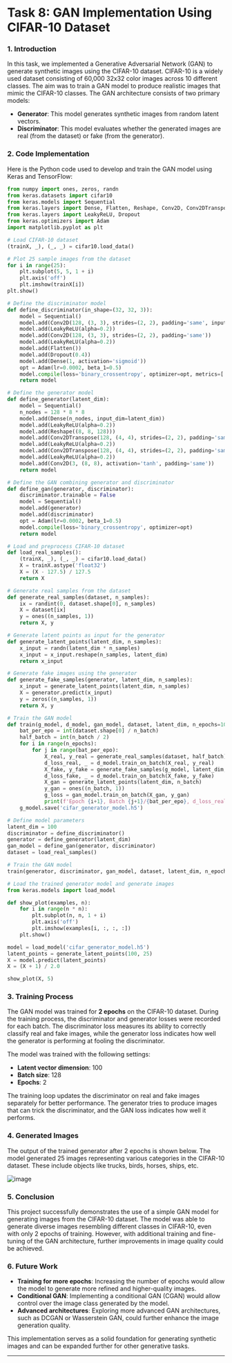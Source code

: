 # Task 8: GAN Implementation Using CIFAR-10 Dataset

### 1. **Introduction**
In this task, we implemented a Generative Adversarial Network (GAN) to generate synthetic images using the CIFAR-10 dataset. CIFAR-10 is a widely used dataset consisting of 60,000 32x32 color images across 10 different classes. The aim was to train a GAN model to produce realistic images that mimic the CIFAR-10 classes. The GAN architecture consists of two primary models:
- **Generator**: This model generates synthetic images from random latent vectors.
- **Discriminator**: This model evaluates whether the generated images are real (from the dataset) or fake (from the generator).

### 2. **Code Implementation**

Here is the Python code used to develop and train the GAN model using Keras and TensorFlow:

```python
from numpy import ones, zeros, randn
from keras.datasets import cifar10
from keras.models import Sequential
from keras.layers import Dense, Flatten, Reshape, Conv2D, Conv2DTranspose
from keras.layers import LeakyReLU, Dropout
from keras.optimizers import Adam
import matplotlib.pyplot as plt

# Load CIFAR-10 dataset
(trainX, _), (_, _) = cifar10.load_data()

# Plot 25 sample images from the dataset
for i in range(25):
    plt.subplot(5, 5, 1 + i)
    plt.axis('off')
    plt.imshow(trainX[i])
plt.show()

# Define the discriminator model
def define_discriminator(in_shape=(32, 32, 3)):
    model = Sequential()
    model.add(Conv2D(128, (3, 3), strides=(2, 2), padding='same', input_shape=in_shape))
    model.add(LeakyReLU(alpha=0.2))
    model.add(Conv2D(128, (3, 3), strides=(2, 2), padding='same'))
    model.add(LeakyReLU(alpha=0.2))
    model.add(Flatten())
    model.add(Dropout(0.4))
    model.add(Dense(1, activation='sigmoid'))
    opt = Adam(lr=0.0002, beta_1=0.5)
    model.compile(loss='binary_crossentropy', optimizer=opt, metrics=['accuracy'])
    return model

# Define the generator model
def define_generator(latent_dim):
    model = Sequential()
    n_nodes = 128 * 8 * 8
    model.add(Dense(n_nodes, input_dim=latent_dim))
    model.add(LeakyReLU(alpha=0.2))
    model.add(Reshape((8, 8, 128)))
    model.add(Conv2DTranspose(128, (4, 4), strides=(2, 2), padding='same'))
    model.add(LeakyReLU(alpha=0.2))
    model.add(Conv2DTranspose(128, (4, 4), strides=(2, 2), padding='same'))
    model.add(LeakyReLU(alpha=0.2))
    model.add(Conv2D(3, (8, 8), activation='tanh', padding='same'))
    return model

# Define the GAN combining generator and discriminator
def define_gan(generator, discriminator):
    discriminator.trainable = False
    model = Sequential()
    model.add(generator)
    model.add(discriminator)
    opt = Adam(lr=0.0002, beta_1=0.5)
    model.compile(loss='binary_crossentropy', optimizer=opt)
    return model

# Load and preprocess CIFAR-10 dataset
def load_real_samples():
    (trainX, _), (_, _) = cifar10.load_data()
    X = trainX.astype('float32')
    X = (X - 127.5) / 127.5
    return X

# Generate real samples from the dataset
def generate_real_samples(dataset, n_samples):
    ix = randint(0, dataset.shape[0], n_samples)
    X = dataset[ix]
    y = ones((n_samples, 1))
    return X, y

# Generate latent points as input for the generator
def generate_latent_points(latent_dim, n_samples):
    x_input = randn(latent_dim * n_samples)
    x_input = x_input.reshape(n_samples, latent_dim)
    return x_input

# Generate fake images using the generator
def generate_fake_samples(generator, latent_dim, n_samples):
    x_input = generate_latent_points(latent_dim, n_samples)
    X = generator.predict(x_input)
    y = zeros((n_samples, 1))
    return X, y

# Train the GAN model
def train(g_model, d_model, gan_model, dataset, latent_dim, n_epochs=100, n_batch=128):
    bat_per_epo = int(dataset.shape[0] / n_batch)
    half_batch = int(n_batch / 2)
    for i in range(n_epochs):
        for j in range(bat_per_epo):
            X_real, y_real = generate_real_samples(dataset, half_batch)
            d_loss_real, _ = d_model.train_on_batch(X_real, y_real)
            X_fake, y_fake = generate_fake_samples(g_model, latent_dim, half_batch)
            d_loss_fake, _ = d_model.train_on_batch(X_fake, y_fake)
            X_gan = generate_latent_points(latent_dim, n_batch)
            y_gan = ones((n_batch, 1))
            g_loss = gan_model.train_on_batch(X_gan, y_gan)
            print(f'Epoch {i+1}, Batch {j+1}/{bat_per_epo}, d_loss_real={d_loss_real:.3f}, d_loss_fake={d_loss_fake:.3f}, g_loss={g_loss:.3f}')
    g_model.save('cifar_generator_model.h5')

# Define model parameters
latent_dim = 100
discriminator = define_discriminator()
generator = define_generator(latent_dim)
gan_model = define_gan(generator, discriminator)
dataset = load_real_samples()

# Train the GAN model
train(generator, discriminator, gan_model, dataset, latent_dim, n_epochs=2)

# Load the trained generator model and generate images
from keras.models import load_model

def show_plot(examples, n):
    for i in range(n * n):
        plt.subplot(n, n, 1 + i)
        plt.axis('off')
        plt.imshow(examples[i, :, :, :])
    plt.show()

model = load_model('cifar_generator_model.h5')
latent_points = generate_latent_points(100, 25)
X = model.predict(latent_points)
X = (X + 1) / 2.0

show_plot(X, 5)
```

### 3. **Training Process**
The GAN model was trained for **2 epochs** on the CIFAR-10 dataset. During the training process, the discriminator and generator losses were recorded for each batch. The discriminator loss measures its ability to correctly classify real and fake images, while the generator loss indicates how well the generator is performing at fooling the discriminator.

The model was trained with the following settings:
- **Latent vector dimension**: 100
- **Batch size**: 128
- **Epochs**: 2

The training loop updates the discriminator on real and fake images separately for better performance. The generator tries to produce images that can trick the discriminator, and the GAN loss indicates how well it performs.

### 4. **Generated Images**
The output of the trained generator after 2 epochs is shown below. The model generated 25 images representing various categories in the CIFAR-10 dataset. These include objects like trucks, birds, horses, ships, etc.

![image](https://github.com/user-attachments/assets/9fefbb2e-2e05-4b27-b855-71ed9f3df349)


### 5. **Conclusion**
This project successfully demonstrates the use of a simple GAN model for generating images from the CIFAR-10 dataset. The model was able to generate diverse images resembling different classes in CIFAR-10, even with only 2 epochs of training. However, with additional training and fine-tuning of the GAN architecture, further improvements in image quality could be achieved.

### 6. **Future Work**
- **Training for more epochs**: Increasing the number of epochs would allow the model to generate more refined and higher-quality images.
- **Conditional GAN**: Implementing a conditional GAN (CGAN) would allow control over the image class generated by the model.
- **Advanced architectures**: Exploring more advanced GAN architectures, such as DCGAN or Wasserstein GAN, could further enhance the image generation quality.

This implementation serves as a solid foundation for generating synthetic images and can be expanded further for other generative tasks.

---
